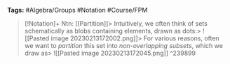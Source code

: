**Tags:** #Algebra/Groups #Notation #Course/FPM 
> [!Notation]+ Ntn: [[Partition]]> Intuitively, we often think of sets schematically as blobs containing elements, drawn as dots:> ![[Pasted image 20230213172002.png]]> For various reasons, often we want to *partition* this set into *non-overlapping subsets*, which we draw as> ![[Pasted image 20230213172045.png]]
^239899